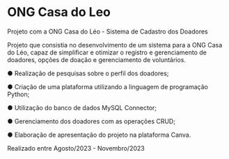 # ONG Casa do Leo

Projeto com a ONG Casa do Léo - Sistema de Cadastro dos Doadores

Projeto que consistia no desenvolvimento de um sistema para a ONG Casa do Léo, capaz de simplificar e otimizar o
registro e gerenciamento de doadores, opções de doação e gerenciamento de voluntários.

● Realização de pesquisas sobre o perfil dos doadores;

● Criação de uma plataforma utilizando a linguagem de programação Python;

● Utilização do banco de dados MySQL Connector;

● Gerenciamento dos doadores com as operações CRUD;

● Elaboração de apresentação do projeto na plataforma Canva.

Realizado entre Agosto/2023 - Novembro/2023
